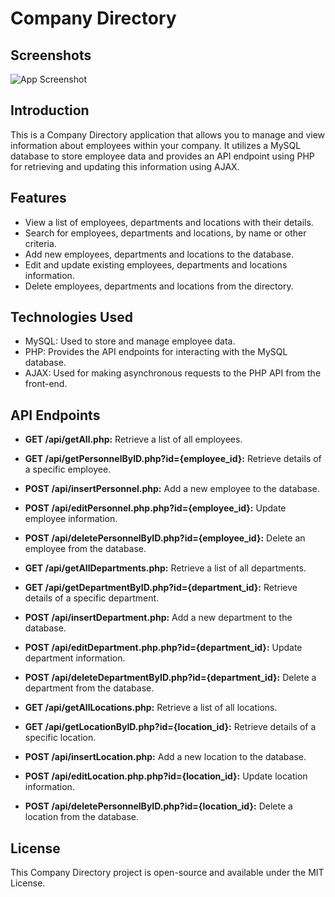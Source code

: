 # Company Directory
## Screenshots

![App Screenshot](https://victorsebiotimo.co.uk/companydirectory/images/companydirectory.png)
## Introduction
This is a Company Directory application that allows you to manage and view information about employees within your company. It utilizes a MySQL database to store employee data and provides an API endpoint using PHP for retrieving and updating this information using AJAX.

## Features
* View a list of employees, departments and locations with their details.
* Search for employees, departments and locations, by name or other criteria.
* Add new employees, departments and locations to the database.
* Edit and update existing employees, departments and locations information.
* Delete employees, departments and locations from the directory.

## Technologies Used
* MySQL: Used to store and manage employee data.
* PHP: Provides the API endpoints for interacting with the MySQL database.
* AJAX: Used for making asynchronous requests to the PHP API from the front-end.

## API Endpoints
* **GET /api/getAll.php:** Retrieve a list of all employees.
* **GET /api/getPersonnelByID.php?id={employee_id}:** Retrieve details of a specific employee.
* **POST /api/insertPersonnel.php:** Add a new employee to the database.
* **POST /api/editPersonnel.php.php?id={employee_id}:** Update employee information.
* **POST /api/deletePersonnelByID.php?id={employee_id}:** Delete an employee from the database.

* **GET /api/getAllDepartments.php:** Retrieve a list of all departments.
* **GET /api/getDepartmentByID.php?id={department_id}:** Retrieve details of a specific department.
* **POST /api/insertDepartment.php:** Add a new department to the database.
* **POST /api/editDepartment.php.php?id={department_id}:** Update department information.
* **POST /api/deleteDepartmentByID.php?id={department_id}:** Delete a department from the database.


* **GET /api/getAllLocations.php:** Retrieve a list of all locations.
* **GET /api/getLocationByID.php?id={location_id}:** Retrieve details of a specific location.
* **POST /api/insertLocation.php:** Add a new location to the database.
* **POST /api/editLocation.php.php?id={location_id}:** Update location information.
* **POST /api/deletePersonnelByID.php?id={location_id}:** Delete a location from the database.

## License
This Company Directory project is open-source and available under the MIT License.



